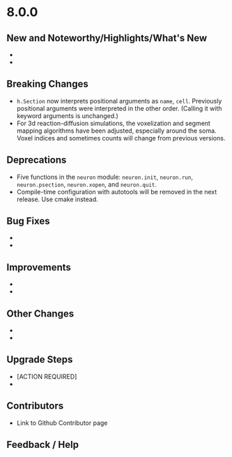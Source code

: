 # 8.0.0


## New and Noteworthy/Highlights/What's New

-
-

## Breaking Changes
- `h.Section` now interprets positional arguments as `name`, `cell`. Previously positional arguments were interpreted in the other order. (Calling it with keyword arguments is unchanged.)
-  For 3d reaction-diffusion simulations, the voxelization and segment mapping algorithms have been adjusted, especially around the soma. Voxel indices and sometimes counts will change from previous versions.

## Deprecations
- Five functions in the `neuron` module: `neuron.init`, `neuron.run`, `neuron.psection`, `neuron.xopen`, and `neuron.quit`.
- Compile-time configuration with autotools will be removed in the next release. Use cmake instead.

## Bug Fixes
-
-

## Improvements
-
-

## Other Changes
-
-

## Upgrade Steps
- [ACTION REQUIRED]
-

## Contributors

-  Link to Github Contributor page

## Feedback / Help